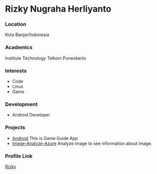 # Rizky Nugraha Herliyanto

### Location

Kota Banjar/Indonesia

### Academics

Institute Technology Telkom Purwokerto

### Interests

- Code
- Linux
- Game

### Development

- Android Developer

### Projects

- [Android](https://github.com/lordacil/HeroMobileLegendsPedia) This is Game Guide App
- [Image-Analyze-Azure](https://github.com/lordacil/ImageAnalyzeAzure) Analyze image to see information about image. 

### Profile Link

[Rizky](https://github.com/lordacil)